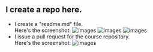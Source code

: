 ## I create a repo here.   
*  I create a "readme.md" file.  
Here's the screenshot:
![images](https://github.com/SHAAAAN/ds4ph-bme/raw/master/Test/question2a.png) 
![images](https://github.com/SHAAAAN/ds4ph-bme/raw/master/Test/question2b.png) 
![images](https://github.com/SHAAAAN/ds4ph-bme/raw/master/Test/question2c.png) 
*  I issue a pull request for the course repository.  
Here's the screenshot:
![images](https://github.com/SHAAAAN/ds4ph-bme/raw/master/Test/question3.png)
